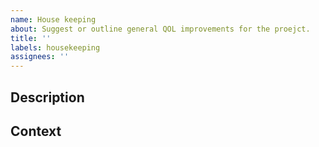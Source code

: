 ```yaml
---
name: House keeping 
about: Suggest or outline general QOL improvements for the proejct. 
title: ''
labels: housekeeping
assignees: ''
---
```


<!--- Provide a general summary of the issue in the Title above -->

## Description
<!--Explain what this feature would accomplish or why its needed.-->

## Context
<!--- How would this improve this project? What are you trying to accomplish? -->
